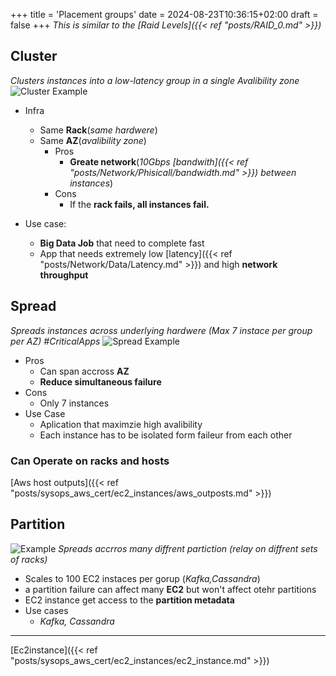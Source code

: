+++
title = 'Placement groups'
date = 2024-08-23T10:36:15+02:00
draft = false
+++
*This is similar to the [Raid Levels]({{< ref "posts/RAID_0.md" >}})*
## Cluster
*Clusters  instances into a low-latency group in a single Avalibility zone*
![Cluster Example](/Notes/cluster_instance_group_visual.png)
- Infra
    - Same **Rack**(*same hardwere*)
    - Same **AZ**(*avalibility zone*)
        - Pros 
            - **Greate network**(*10Gbps [bandwith]({{< ref "posts/Network/Phisicall/bandwidth.md" >}}) between instances*)
        - Cons 
            - If the **rack fails, all instances fail.**

- Use case:
    - **Big Data Job** that need to complete fast
    - App that needs extremely low [latency]({{< ref "posts/Network/Data/Latency.md" >}}) and high **network throughput**


## Spread 
*Spreads instances across underlying hardwere (Max 7 instace per group per AZ) #CriticalApps*
![Spread Example](/Notes/spread_isnstance_group_visual.png)

- Pros 
    - Can span accross **AZ**
    - **Reduce simultaneous failure**
- Cons 
    - Only 7 instances
- Use Case 
    - Aplication that maximzie high avalibility
    - Each instance has to be isolated form faileur from each other
### Can Operate on racks and hosts 
[Aws host outputs]({{< ref "posts/sysops_aws_cert/ec2_instances/aws_outposts.md" >}})



## Partition
![Example](/Notes/partition_instance_group_visual.png)
*Spreads accrros many diffrent partiction (relay on diffrent sets of racks)*
- Scales to 100 EC2 instaces per gorup (*Kafka,Cassandra*)
- a partition failure can affect many **EC2** but won't affect otehr partitions
- EC2 instance get access to the **partition  metadata**
- Use cases  
    - *Kafka, Cassandra*


--- 
[Ec2instance]({{< ref "posts/sysops_aws_cert/ec2_instances/ec2_instance.md" >}})
